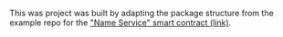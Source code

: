This was project was built by adapting the package structure from the 
example repo for the ["Name Service" smart contract (link)](https://github.com/deus-labs/cw-contracts/tree/main/contracts/nameservice).
